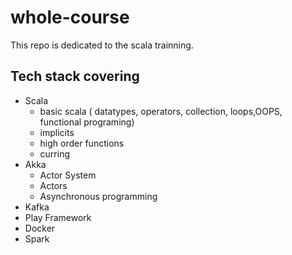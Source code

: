 # whole-course

This repo is dedicated to the scala trainning.

## Tech stack covering
- Scala
    - basic scala ( datatypes, operators, collection, loops,OOPS, functional programing)
    - implicits
    - high order functions
    - curring
- Akka
    - Actor System
    - Actors
    - Asynchronous programming
- Kafka
- Play Framework
- Docker
- Spark
